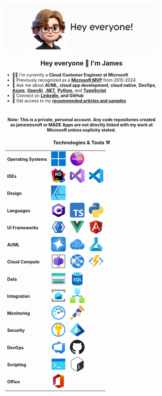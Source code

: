 <img src="./assets/PersonalBanner.png" alt="jamesmcroft GitHub banner" />

<h2 align="center">Hey everyone 👋 I'm James</h2>

- 👨‍💻 I'm currently a **Cloud Customer Engineer at Microsoft**
- 🏅 Previously recognized as a **[Microsoft MVP](https://mvp.microsoft.com/en-us/PublicProfile/5001534)** from 2015-2024
- 💬 Ask me about **AI/ML**, **cloud app development**, **cloud native**, **DevOps**, **[Azure](https://azure.microsoft.com/en-gb/)**, **[OpenAI](https://azure.microsoft.com/en-us/products/ai-services/openai-service)**, **[.NET](https://docs.microsoft.com/en-us/dotnet/)**, **[Python](https://www.python.org/)**, and **[TypeScript](https://www.typescriptlang.org/)**
- 📇 Connect on **[LinkedIn](https://www.linkedin.com/in/jmcroft/), and GitHub**
- 📃 Get access to my **[recommended articles and samples](./docs/README.md)**

<br />

<p align="center"><strong>Note: This is a private, personal account. Any code repositories created as jamesmcroft or MADE Apps are not directly linked with my work at Microsoft unless explicity stated.</strong></p>

<h3 align="center">Technologies & Tools ⚒️</h2>

|                       |                                                                                                                                                                                                             |                                                                                                                                                                                                                        |                                                                                                                                                                                         |
| --------------------- | ----------------------------------------------------------------------------------------------------------------------------------------------------------------------------------------------------------- | ---------------------------------------------------------------------------------------------------------------------------------------------------------------------------------------------------------------------- | --------------------------------------------------------------------------------------------------------------------------------------------------------------------------------------- |
| **Operating Systems** | <a href="https://www.microsoft.com/en-gb/windows/windows-11?r=1" target="_blank"><img src="./assets/icons/windows.svg" width="48" height="48" alt="Windows 11" /></a>                                       | <a href="https://www.apple.com/uk/macos/" target="_blank"><img src="./assets/icons/macos.png" width="48" height="48" alt="macOS" /></a>                                                                                |
| **IDEs**              | <a href="https://www.jetbrains.com/rider/" target="_blank"><img src="./assets/icons/rider.svg" width="48" height="48" alt="JetBrains Rider" /></a>                                                          | <a href="https://visualstudio.microsoft.com/vs/" target="_blank"><img src="./assets/icons/visual-studio.svg" width="48" height="48" alt="Visual Studio" /></a>                                                         | <a href="https://code.visualstudio.com/" target="_blank"><img src="./assets/icons/vs-code.svg" width="48" height="48" alt="Visual Studio Code" /></a>                                   |
| **Design**            | <a href="https://affinity.serif.com/en-gb/" target="_blank"><img src="./assets/icons/affinity.svg" width="48" height="48" alt="Affinity" /></a>                                                             |
| **Languages**         | <a href="https://dotnet.microsoft.com/en-us/" target="_blank"><img src="./assets/icons/csharp.png" width="48" height="48" alt="C Sharp" /></a>                                                              | <a href="https://www.typescriptlang.org/" target="_blank"><img src="./assets/icons/typescript.svg" width="48" height="48" alt="TypeScript" /></a>                                                                      | <a href="https://www.python.org/" target="_blank"><img src="./assets/icons/python.png" width="48" height="48" alt="Python" /></a>                                                       |
| **UI Frameworks**     | <a href="https://docs.microsoft.com/en-us/dotnet/maui/" target="_blank"><img src="./assets/icons/xaml.png" width="48" height="48" alt="XAML" /></a>                                                         | <a href="https://vuejs.org/" target="_blank"><img src="./assets/icons/vuejs.png" width="48" height="48" alt="Vue JS" /></a>                                                                                            | <a href="https://angularjs.org/" target="_blank"><img src="./assets/icons/angularjs.png" width="48" height="48" alt="AngularJS" /></a>                                                  |
| **AI/ML**             | <a href="https://azure.microsoft.com/en-gb/products/ai-services/openai-service" target="_blank"><img src="./assets/icons/azure-openai.svg" width="48" height="48" alt="Azure OpenAI" /></a>                 | <a href="https://azure.microsoft.com/en-gb/products/ai-services" target="_blank"><img src="./assets/icons/azure-cognitive-services.svg" width="48" height="48" alt="Azure AI Services" /></a>                          | <a href="https://azure.microsoft.com/en-gb/products/machine-learning" target="_blank"><img src="./assets/icons/azure-machine-learning.svg" width="48" height="48" alt="Azure ML" /></a> |
| **Cloud Compute**     | <a href="https://azure.microsoft.com/en-gb/products/container-apps" target="_blank"><img src="./assets/icons/azure-container-apps.svg" width="48" height="48" alt="Azure Container Apps" /></a>             | <a href="https://azure.microsoft.com/en-us/products/app-service" target="_blank"><img src="./assets/icons/azure-app-services.svg" width="48" height="48" alt="Azure App Services" /></a>                               | <a href="https://azure.microsoft.com/en-gb/products/functions" target="_blank"><img src="./assets/icons/azure-functions.svg" width="48" height="48" alt="Azure Functions" /></a>        |
| **Data**              | <a href="https://azure.microsoft.com/en-gb/products/category/storage/" target="_blank"><img src="./assets/icons/azure-storage.svg" width="48" height="48" alt="Azure Storage" /></a>                        | <a href="https://azure.microsoft.com/en-gb/products/azure-sql" target="_blank"><img src="./assets/icons/azure-sql.svg" width="48" height="48" alt="Azure SQL Server" /></a>                                            |
| **Integration**       | <a href="https://azure.microsoft.com/en-gb/products/service-bus" target="_blank"><img src="./assets/icons/azure-service-bus.svg" width="48" height="48" alt="Azure Service Bus" /></a>                      | <a href="https://azure.microsoft.com/en-gb/products/logic-apps" target="_blank"><img src="./assets/icons/azure-logic-apps.svg" width="48" height="48" alt="Azure Logic Apps" /></a>                                    |
| **Monitoring**        | <a href="https://azure.microsoft.com/en-us/products/monitor/" target="_blank"><img src="./assets/icons/azure-monitor.svg" width="48" height="48" alt="Azure Monitor" /></a>                                 | <a href="https://opentelemetry.io/" target="_blank"><img src="./assets/icons/opentelemetry.png" width="48" height="48" alt="OpenTelemetry" /></a>                                                                      |
| **Security**          | <a href="https://azure.microsoft.com/en-gb/products/key-vault" target="_blank"><img src="./assets/icons/azure-key-vault.svg" width="48" height="48" alt="Azure Key Vault" /></a>                            | <a href="https://www.microsoft.com/en-gb/security/business/identity-access/microsoft-entra-id" target="_blank"><img src="./assets/icons/microsoft-entra-id.svg" width="48" height="48" alt="Microsoft Entra ID" /></a> |
| **DevOps**            | <a href="https://azure.microsoft.com/en-us/products/devops/" target="_blank"><img src="./assets/icons/azure-devops.svg" width="48" height="48" alt="Azure DevOps" /></a>                                    | <a href="https://github.com/" target="_blank"><img src="./assets/icons/github.svg" width="48" height="48" alt="GitHub" /></a>                                                                                          |
| **Scripting**         | <a href="https://docs.microsoft.com/en-us/powershell/scripting/overview" target="_blank"><img src="./assets/icons/powershell.svg" width="48" height="48" alt="PowerShell" /></a>                            | <a href="https://www.gnu.org/software/bash/" target="_blank"><img src="./assets/icons/bash.svg" width="48" height="48" alt="Bash" /></a>                                                                               |
| **Office**            | <a href="https://www.microsoft.com/en-gb/microsoft-365/enterprise/microsoft365-plans-and-pricing" target="_blank"><img src="./assets/icons/office.svg" width="48" height="48" alt="Microsoft Office" /></a> |
